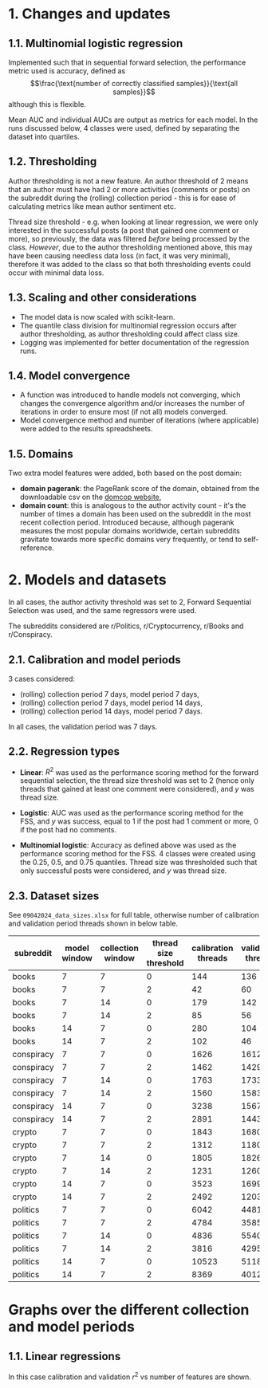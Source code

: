 # 1. Changes and updates

## 1.1. Multinomial logistic regression

Implemented such that in sequential forward selection, the performance metric used is accuracy, defined as
$$\frac{\text{number of correctly classified samples}}{\text{all samples}}$$
although this is flexible.


Mean AUC and individual AUCs are output as metrics for each model. In the runs discussed below, 4 classes were used, defined by separating the dataset into quartiles.

## 1.2. Thresholding

Author thresholding is not a new feature. An author threshold of 2 means that an author must have had 2 or more activities (comments or posts) on the subreddit during the (rolling) collection period - this is for ease of calculating metrics like mean author sentiment etc.


Thread size threshold - e.g. when looking at linear regression, we were only interested in the successful posts (a post that gained one comment or more), so previously, the data was filtered _before_ being processed by the class. _However_, due to the author thresholding mentioned above, this may have been causing needless data loss (in fact, it was very minimal), therefore it was added to the class so that both thresholding events could occur with minimal data loss.


## 1.3. Scaling and other considerations

- The model data is now scaled with scikit-learn.
- The quantile class division for multinomial regression occurs after author thresholding, as author thresholding could affect class size.
- Logging was implemented for better documentation of the regression runs.

## 1.4. Model convergence

- A function was introduced to handle models not converging, which changes the convergence algorithm and/or increases the number of iterations in order to ensure most (if not all) models converged.
- Model convergence method and number of iterations (where applicable) were added to the results spreadsheets.

## 1.5. Domains

Two extra model features were added, both based on the post domain:
- **domain pagerank**: the PageRank score of the domain, obtained from the downloadable csv on the [domcop website](https://www.domcop.com/top-10-million-websites),
- **domain count**: this is analogous to the author activity count - it's the number of times a domain has been used on the subreddit in the most recent collection period. Introduced because, although pagerank measures the most popular domains worldwide, certain subreddits gravitate towards more specific domains very frequently, or tend to self-reference.


# 2. Models and datasets

In all cases, the author activity threshold was set to 2, Forward Sequential Selection was used, and the same regressors were used.


The subreddits considered are r/Politics, r/Cryptocurrency, r/Books and r/Conspiracy.

## 2.1. Calibration and model periods
3 cases considered:
- (rolling) collection period 7 days, model period 7 days,
- (rolling) collection period 7 days, model period 14 days,
- (rolling) collection period 14 days, model period 7 days.

In all cases, the validation period was 7 days.

## 2.2. Regression types

- **Linear**: $R^2$ was used as the performance scoring method for the forward sequential selection, the thread size threshold was set to 2 (hence only threads that gained at least one comment were considered), and $y$ was thread size.

- **Logistic**: AUC was used as the performance scoring method for the FSS, and $y$ was success, equal to 1 if the post had 1 comment or more, 0 if the post had no comments.

- **Multinomial logistic**: Accuracy as defined above was used as the performance scoring method for the FSS. 4 classes were created using the 0.25, 0.5, and 0.75 quantiles. Thread size was thresholded such that only successful posts were considered, and $y$ was thread size.

## 2.3. Dataset sizes

See `09042024_data_sizes.xlsx` for full table, otherwise number of calibration and validation period threads shown in below table.

| subreddit  | model window | collection window | thread size threshold | calibration threads | validation threads |
|------------|--------------|-------------------|-----------------------|---------------------|--------------------|
| books      | 7            | 7                 | 0                     | 144                 | 136                |
| books      | 7            | 7                 | 2                     | 42                  | 60                 |
| books      | 7            | 14                | 0                     | 179                 | 142                |
| books      | 7            | 14                | 2                     | 85                  | 56                 |
| books      | 14           | 7                 | 0                     | 280                 | 104                |
| books      | 14           | 7                 | 2                     | 102                 | 46                 |
| conspiracy | 7            | 7                 | 0                     | 1626                | 1612               |
| conspiracy | 7            | 7                 | 2                     | 1462                | 1429               |
| conspiracy | 7            | 14                | 0                     | 1763                | 1733               |
| conspiracy | 7            | 14                | 2                     | 1560                | 1583               |
| conspiracy | 14           | 7                 | 0                     | 3238                | 1567               |
| conspiracy | 14           | 7                 | 2                     | 2891                | 1443               |
| crypto     | 7            | 7                 | 0                     | 1843                | 1680               |
| crypto     | 7            | 7                 | 2                     | 1312                | 1180               |
| crypto     | 7            | 14                | 0                     | 1805                | 1826               |
| crypto     | 7            | 14                | 2                     | 1231                | 1260               |
| crypto     | 14           | 7                 | 0                     | 3523                | 1699               |
| crypto     | 14           | 7                 | 2                     | 2492                | 1203               |
| politics   | 7            | 7                 | 0                     | 6042                | 4481               |
| politics   | 7            | 7                 | 2                     | 4784                | 3585               |
| politics   | 7            | 14                | 0                     | 4836                | 5540               |
| politics   | 7            | 14                | 2                     | 3816                | 4295               |
| politics   | 14           | 7                 | 0                     | 10523               | 5118               |
| politics   | 14           | 7                 | 2                     | 8369                | 4012               |

# Graphs over the different collection and model periods
## 1.1. Linear regressions

In this case calibration and validation $r^2$ vs number of features are shown.